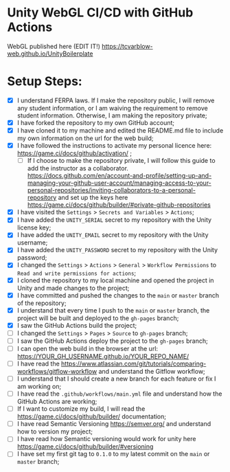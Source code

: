 # Unity WebGL CI/CD with GitHub Actions

WebGL published here (EDIT IT!) https://tcvarblow-web.github.io/UnityBoilerplate

# Setup Steps:

- [x] I understand FERPA laws. If I make the repository public, I will remove any student information, or I am waiving the requirement to remove student information. Otherwise, I am making the repository private;
- [x] I have forked the repository to my own GitHub account;
- [x] I have cloned it to my machine and edited the README.md file to include my own information on the url for the web build;
- [x] I have followed the instructions to activate my personal licence here: https://game.ci/docs/github/activation/ ;
    - [ ] If I choose to make the repository private, I will follow this guide to add the instructor as a collaborator. https://docs.github.com/en/account-and-profile/setting-up-and-managing-your-github-user-account/managing-access-to-your-personal-repositories/inviting-collaborators-to-a-personal-repository and set up the keys here https://game.ci/docs/github/builder/#private-github-repositories
- [x] I have visited the `Settings` > `Secrets and Variables` > `Actions`;
- [x] I have added the `UNITY_SERIAL` secret to my repository with the Unity license key;
- [x] I have added the `UNITY_EMAIL` secret to my repository with the Unity username;
- [x] I have added the `UNITY_PASSWORD` secret to my repository with the Unity password;
- [X] I changed the `Settings` > `Actions` > `General` > `Workflow Permissions` to `Read and write permissions for actions`;
- [X] I cloned the repository to my local machine and opened the project in Unity and made changes to the project;
- [X] I have committed and pushed the changes to the `main` or `master` branch of the repository;
- [X] I understand that every time I push to the `main` or `master` branch, the project will be built and deployed to the `gh-pages` branch;
- [x] I saw the GitHub Actions build the project;
- [ ] I changed the `Settings` > `Pages` > `Source` to `gh-pages` branch;
- [ ] I saw the GitHub Actions deploy the project to the `gh-pages` branch;
- [ ] I can open the web build in the browser at the url: https://YOUR_GH_USERNAME.github.io/YOUR_REPO_NAME/
- [ ] I have read the https://www.atlassian.com/git/tutorials/comparing-workflows/gitflow-workflow and understand the Gitflow workflow;
- [ ] I understand that I should create a new branch for each feature or fix I am working on;
- [ ] I have read the `.github/workflows/main.yml` file and understand how the GitHub Actions are working;
- [ ] If I want to customize my build, I will read the https://game.ci/docs/github/builder/ documentation; 
- [ ] I have read Semantic Versioning https://semver.org/ and understand how to version my project;
- [ ] I have read how Semantic versioning would work for unity here https://game.ci/docs/github/builder/#versioning 
- [ ] I have set my first git tag to `0.1.0` to my latest commit on the `main` or `master` branch;
